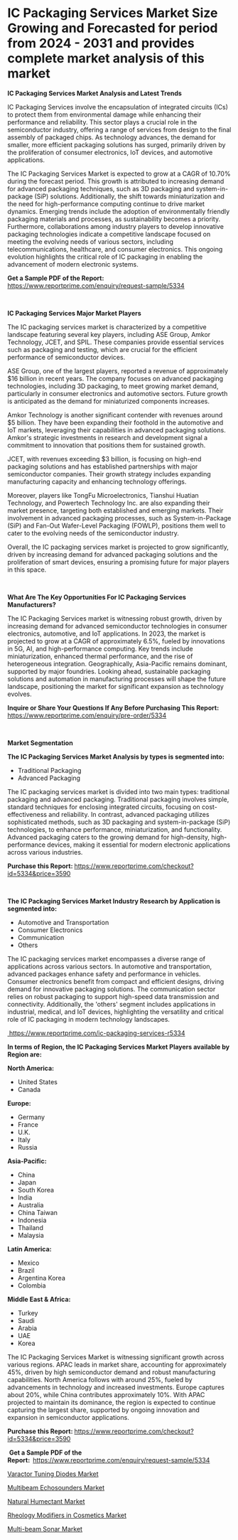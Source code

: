 <p><h1>IC Packaging Services Market Size Growing and Forecasted for period from 2024 - 2031 and provides complete market analysis of this market</h1></p><p><strong>IC Packaging Services Market Analysis and Latest Trends</strong></p>
<p><p>IC Packaging Services involve the encapsulation of integrated circuits (ICs) to protect them from environmental damage while enhancing their performance and reliability. This sector plays a crucial role in the semiconductor industry, offering a range of services from design to the final assembly of packaged chips. As technology advances, the demand for smaller, more efficient packaging solutions has surged, primarily driven by the proliferation of consumer electronics, IoT devices, and automotive applications.</p><p>The IC Packaging Services Market is expected to grow at a CAGR of 10.70% during the forecast period. This growth is attributed to increasing demand for advanced packaging techniques, such as 3D packaging and system-in-package (SiP) solutions. Additionally, the shift towards miniaturization and the need for high-performance computing continue to drive market dynamics. Emerging trends include the adoption of environmentally friendly packaging materials and processes, as sustainability becomes a priority. Furthermore, collaborations among industry players to develop innovative packaging technologies indicate a competitive landscape focused on meeting the evolving needs of various sectors, including telecommunications, healthcare, and consumer electronics. This ongoing evolution highlights the critical role of IC packaging in enabling the advancement of modern electronic systems.</p></p>
<p><strong>Get a Sample PDF of the Report:&nbsp;</strong> <a href="https://www.reportprime.com/enquiry/request-sample/5334">https://www.reportprime.com/enquiry/request-sample/5334</a></p>
<p>&nbsp;</p>
<p><strong>IC Packaging Services Major Market Players</strong></p>
<p><p>The IC packaging services market is characterized by a competitive landscape featuring several key players, including ASE Group, Amkor Technology, JCET, and SPIL. These companies provide essential services such as packaging and testing, which are crucial for the efficient performance of semiconductor devices.</p><p>ASE Group, one of the largest players, reported a revenue of approximately $16 billion in recent years. The company focuses on advanced packaging technologies, including 3D packaging, to meet growing market demand, particularly in consumer electronics and automotive sectors. Future growth is anticipated as the demand for miniaturized components increases.</p><p>Amkor Technology is another significant contender with revenues around $5 billion. They have been expanding their foothold in the automotive and IoT markets, leveraging their capabilities in advanced packaging solutions. Amkor's strategic investments in research and development signal a commitment to innovation that positions them for sustained growth.</p><p>JCET, with revenues exceeding $3 billion, is focusing on high-end packaging solutions and has established partnerships with major semiconductor companies. Their growth strategy includes expanding manufacturing capacity and enhancing technology offerings.</p><p>Moreover, players like TongFu Microelectronics, Tianshui Huatian Technology, and Powertech Technology Inc. are also expanding their market presence, targeting both established and emerging markets. Their involvement in advanced packaging processes, such as System-in-Package (SiP) and Fan-Out Wafer-Level Packaging (FOWLP), positions them well to cater to the evolving needs of the semiconductor industry.</p><p>Overall, the IC packaging services market is projected to grow significantly, driven by increasing demand for advanced packaging solutions and the proliferation of smart devices, ensuring a promising future for major players in this space.</p></p>
<p>&nbsp;</p>
<p><strong>What Are The Key Opportunities For IC Packaging Services Manufacturers?</strong></p>
<p><p>The IC Packaging Services market is witnessing robust growth, driven by increasing demand for advanced semiconductor technologies in consumer electronics, automotive, and IoT applications. In 2023, the market is projected to grow at a CAGR of approximately 6.5%, fueled by innovations in 5G, AI, and high-performance computing. Key trends include miniaturization, enhanced thermal performance, and the rise of heterogeneous integration. Geographically, Asia-Pacific remains dominant, supported by major foundries. Looking ahead, sustainable packaging solutions and automation in manufacturing processes will shape the future landscape, positioning the market for significant expansion as technology evolves.</p></p>
<p><strong>Inquire or Share Your Questions If Any Before Purchasing This Report:</strong> <a href="https://www.reportprime.com/enquiry/pre-order/5334">https://www.reportprime.com/enquiry/pre-order/5334</a></p>
<p>&nbsp;</p>
<p><strong>Market Segmentation</strong></p>
<p><strong>The IC Packaging Services Market Analysis by types is segmented into:</strong></p>
<p><ul><li>Traditional Packaging</li><li>Advanced Packaging</li></ul></p>
<p><p>The IC packaging services market is divided into two main types: traditional packaging and advanced packaging. Traditional packaging involves simple, standard techniques for enclosing integrated circuits, focusing on cost-effectiveness and reliability. In contrast, advanced packaging utilizes sophisticated methods, such as 3D packaging and system-in-package (SiP) technologies, to enhance performance, miniaturization, and functionality. Advanced packaging caters to the growing demand for high-density, high-performance devices, making it essential for modern electronic applications across various industries.</p></p>
<p><strong>Purchase this Report:&nbsp;</strong><a href="https://www.reportprime.com/checkout?id=5334&price=3590">https://www.reportprime.com/checkout?id=5334&price=3590</a></p>
<p>&nbsp;</p>
<p><strong>The IC Packaging Services Market Industry Research by Application is segmented into:</strong></p>
<p><ul><li>Automotive and Transportation</li><li>Consumer Electronics</li><li>Communication</li><li>Others</li></ul></p>
<p><p>The IC packaging services market encompasses a diverse range of applications across various sectors. In automotive and transportation, advanced packages enhance safety and performance in vehicles. Consumer electronics benefit from compact and efficient designs, driving demand for innovative packaging solutions. The communication sector relies on robust packaging to support high-speed data transmission and connectivity. Additionally, the 'others' segment includes applications in industrial, medical, and IoT devices, highlighting the versatility and critical role of IC packaging in modern technology landscapes.</p></p>
<p><a href="https://www.reportprime.com/ic-packaging-services-r5334">&nbsp;https://www.reportprime.com/ic-packaging-services-r5334</a></p>
<p><strong>In terms of Region, the IC Packaging Services Market Players available by Region are:</strong></p>
<p>
    <p> <strong> North America: </strong>
        <ul>
            <li>United States</li>
            <li>Canada</li>
        </ul>
        </p> 
    <p> <strong> Europe: </strong>
        <ul>
            <li>Germany</li>
            <li>France</li>
            <li>U.K.</li>
            <li>Italy</li>
            <li>Russia</li>
        </ul>
        </p> 
    <p> <strong> Asia-Pacific: </strong>
        <ul>
            <li>China</li>
            <li>Japan</li>
            <li>South Korea</li>
            <li>India</li>
            <li>Australia</li>
            <li>China Taiwan</li>
            <li>Indonesia</li>
            <li>Thailand</li>
            <li>Malaysia</li>
        </ul>
        </p> 
    <p> <strong> Latin America: </strong>
        <ul>
            <li>Mexico</li>
            <li>Brazil</li>
            <li>Argentina Korea</li>
            <li>Colombia</li>
        </ul>
        </p> 
    <p> <strong> Middle East & Africa: </strong>
        <ul>
            <li>Turkey</li>
            <li>Saudi</li>
            <li>Arabia</li>
            <li>UAE</li>
            <li>Korea</li>
        </ul>
    </p>
    </p>
<p><p>The IC Packaging Services Market is witnessing significant growth across various regions. APAC leads in market share, accounting for approximately 45%, driven by high semiconductor demand and robust manufacturing capabilities. North America follows with around 25%, fueled by advancements in technology and increased investments. Europe captures about 20%, while China contributes approximately 10%. With APAC projected to maintain its dominance, the region is expected to continue capturing the largest share, supported by ongoing innovation and expansion in semiconductor applications.</p></p>
<p><strong>Purchase this Report: </strong><a href="https://www.reportprime.com/checkout?id=5334&price=3590">https://www.reportprime.com/checkout?id=5334&price=3590</a></p>
<p>&nbsp;<strong>Get a Sample PDF of the Report:&nbsp;&nbsp;</strong><a href="https://www.reportprime.com/enquiry/request-sample/5334">https://www.reportprime.com/enquiry/request-sample/5334</a></p>
<p><strong></strong></p>
<p><p><a href="https://github.com/BretDuke76/Market-Research-Report-List-1/blob/main/varactor-tuning-diodes-market.md">Varactor Tuning Diodes Market</a></p><p><a href="https://issuu.com/reportprime-2/docs/multibeam-echosounders-market-size-_a98e9c5908786a">Multibeam Echosounders Market</a></p><p><a href="https://www.linkedin.com/pulse/navigating-global-natural-humectant-market-from-trends-strategy-wsasf?trackingId=1fGCaXVcSLu%2B%2BtJ3ZCEwIA%3D%3D">Natural Humectant Market</a></p><p><a href="https://www.linkedin.com/pulse/rheology-modifiers-cosmetics-market-outlook-forecast-from-0t7kf?trackingId=Zsd0ccfoRwGdjCqlHOGjNw%3D%3D">Rheology Modifiers in Cosmetics Market</a></p><p><a href="https://issuu.com/reportprime-2/docs/multi-beam-sonar-market-size-2030.p_4a9f9144814813">Multi-beam Sonar Market</a></p></p>